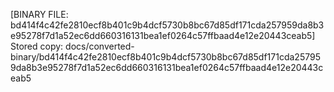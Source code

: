 [BINARY FILE: bd414f4c42fe2810ecf8b401c9b4dcf5730b8bc67d85df171cda257959da8b3e95278f7d1a52ec6dd660316131bea1ef0264c57ffbaad4e12e20443ceab5]
Stored copy: docs/converted-binary/bd414f4c42fe2810ecf8b401c9b4dcf5730b8bc67d85df171cda257959da8b3e95278f7d1a52ec6dd660316131bea1ef0264c57ffbaad4e12e20443ceab5
